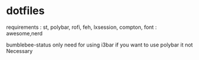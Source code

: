 # dotfiles
requirements : 
    st,
    polybar,
    rofi,
    feh,
    lxsession,
    compton,
 font : awesome,nerd
  
 bumblebee-status only need for using i3bar if you want to use polybar it not Necessary
